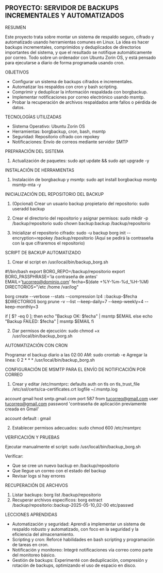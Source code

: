 PROYECTO: SERVIDOR DE BACKUPS INCREMENTALES Y AUTOMATIZADOS
-------------------------------------------------------------------------------------------------------------------------------------------------------------------------------------------------------------------------------------------------
RESUMEN

Este proyecto trata sobre montar un sistema de respaldo seguro, cifrado y automatizado usando herramientas comunes en Linux. La idea es hacer backups incrementales, comprimidos y deduplicados de directorios importantes del sistema, y que el resultado se notifique automáticamente por correo. Todo sobre un ordenador con Ubuntu Zorin OS, y está pensado para ejecutarse a diario de forma programada usando cron.

OBJETIVOS

- Configurar un sistema de backups cifrados e incrementales.  
- Automatizar los respaldos con cron y bash scripting.  
- Comprimir y deduplicar la información respaldada con borgbackup.  
- Implementar notificaciones por correo electrónico usando msmtp.  
- Probar la recuperación de archivos respaldados ante fallos o pérdida de datos.

TECNOLOGÍAS UTILIZADAS

- Sistema Operativo: Ubuntu Zorin OS  
- Herramientas: borgbackup, cron, bash, msmtp  
- Seguridad: Repositorio cifrado con repokey  
- Notificaciones: Envío de correos mediante servidor SMTP  

PREPARACIÓN DEL SISTEMA

1. Actualización de paquetes:
sudo apt update && sudo apt upgrade -y

INSTALACIÓN DE HERRAMIENTAS

1. Instalación de borgbackup y msmtp:
sudo apt install borgbackup msmtp msmtp-mta -y

INICIALIZACIÓN DEL REPOSITORIO DEL BACKUP

1. (Opcional) Crear un usuario backup propietario del repositorio:
sudo useradd backup

2. Crear el directorio del repositorio y asignar permisos:
sudo mkdir -p /backup/repositorio
sudo chown backup:backup /backup/repositorio

4. Inicializar el repositorio cifrado:
sudo -u backup borg init --encryption=repokey /backup/repositorio
(Aquí se pedirá la contraseña con la que cifraremos el repositorio)

SCRIPT DE BACKUP AUTOMATIZADO

1. Crear el script en /usr/local/bin/backup_borg.sh

#!/bin/bash
export BORG_REPO=/backup/repositorio
export BORG_PASSPHRASE='la contraseña de antes'
EMAIL='tucorreo@dominio.com'
fecha=$(date +%Y-%m-%d_%H-%M)
DIRECTORIOS="/etc /home /var/log"

borg create --verbose --stats --compression lz4 ::backup-$fecha $DIRECTORIOS
borg prune -v --list --keep-daily=7 --keep-weekly=4 --keep-monthly=3

if [ $? -eq 0 ]; then
    echo "Backup OK: $fecha" | msmtp $EMAIL
else
    echo "Backup FAILED: $fecha" | msmtp $EMAIL
fi

2. Dar permisos de ejecución:
sudo chmod +x /usr/local/bin/backup_borg.sh

AUTOMATIZACIÓN CON CRON

Programar el backup diario a las 02:00 AM:
sudo crontab -e
Agregar la línea:
0 2 * * * /usr/local/bin/backup_borg.sh

CONFIGURACIÓN DE MSMTP PARA EL ENVÍO DE NOTIFICACIÓN POR CORREO

1. Crear y editar /etc/msmtprc:
defaults
auth on
tls on
tls_trust_file /etc/ssl/certs/ca-certificates.crt
logfile ~/.msmtp.log

account gmail
host smtp.gmail.com
port 587
from tucorreo@gmail.com
user tucorreo@gmail.com
password 'contraseña de aplicación previamente creada en Gmail'

account default : gmail

2. Establecer permisos adecuados:
sudo chmod 600 /etc/msmtprc

VERIFICACIÓN Y PRUEBAS

Ejecutar manualmente el script:
sudo /usr/local/bin/backup_borg.sh

Verificar:  
- Que se cree un nuevo backup en /backup/repositorio  
- Que llegue un correo con el estado del backup  
- Revisar logs si hay errores

RECUPERACIÓN DE ARCHIVOS

1. Listar backups:
borg list /backup/repositorio
2. Recuperar archivos específicos:
borg extract /backup/repositorio::backup-2025-05-10_02-00 etc/passwd

LECCIONES APRENDIDAS

- Automatización y seguridad: Aprendí a implementar un sistema de respaldo robusto y automatizado, con foco en la seguridad y la eficiencia del almacenamiento.  
- Scripting y cron: Reforcé habilidades en bash scripting y programación de tareas en cron.  
- Notificación y monitoreo: Integré notificaciones vía correo como parte del monitoreo básico.
- Gestión de backups: Experimenté con deduplicación, compresión y rotación de backups, optimizando el uso de espacio en disco.
